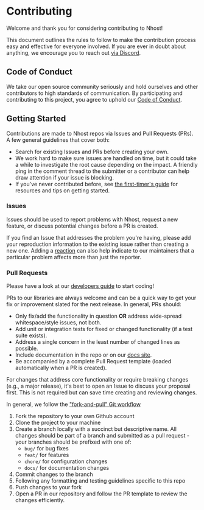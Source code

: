 # Contributing

Welcome and thank you for considering contributing to Nhost!

This document outlines the rules to follow to make the contribution process easy and effective for everyone involved. If you are ever in doubt about anything, we encourage you to reach out [via Discord](https://discord.com/invite/9V7Qb2U).

## Code of Conduct

We take our open source community seriously and hold ourselves and other contributors to high standards of communication. By participating and contributing to this project, you agree to uphold our [Code of Conduct](https://github.com/nhost/nhost/blob/main/CODE_OF_CONDUCT.md).

## Getting Started

Contributions are made to Nhost repos via Issues and Pull Requests (PRs). A few general guidelines that cover both:

- Search for existing Issues and PRs before creating your own.
- We work hard to make sure issues are handled on time, but it could take a while to investigate the root cause depending on the impact. A friendly ping in the comment thread to the submitter or a contributor can help draw attention if your issue is blocking.
- If you've never contributed before, see [the first-timer's guide](https://github.com/firstcontributions/first-contributions) for resources and tips on getting started.

### Issues

Issues should be used to report problems with Nhost, request a new feature, or discuss potential changes before a PR is created.

If you find an Issue that addresses the problem you're having, please add your reproduction information to the existing issue rather than creating a new one. Adding a [reaction](https://github.blog/2016-03-10-add-reactions-to-pull-requests-issues-and-comments/) can also help indicate to our maintainers that a particular problem affects more than just the reporter.

### Pull Requests

Please have a look at our [developers guide](https://github.com/nhost/nhost/blob/main/DEVELOPERS.md) to start coding!

PRs to our libraries are always welcome and can be a quick way to get your fix or improvement slated for the next release. In general, PRs should:

- Only fix/add the functionality in question **OR** address wide-spread whitespace/style issues, not both.
- Add unit or integration tests for fixed or changed functionality (if a test suite exists).
- Address a single concern in the least number of changed lines as possible.
- Include documentation in the repo or on our [docs site](https://docs.nhost.io/get-started).
- Be accompanied by a complete Pull Request template (loaded automatically when a PR is created).

For changes that address core functionality or require breaking changes (e.g., a major release), it's best to open an Issue to discuss your proposal first. This is not required but can save time creating and reviewing changes.

In general, we follow the ["fork-and-pull" Git workflow](https://github.com/susam/gitpr)

1. Fork the repository to your own Github account
2. Clone the project to your machine
3. Create a branch locally with a succinct but descriptive name. All changes should be part of a branch and submitted as a pull request - your branches should be prefixed with one of:
   - `bug/` for bug fixes
   - `feat/` for features
   - `chore/` for configuration changes
   - `docs/` for documentation changes
4. Commit changes to the branch
5. Following any formatting and testing guidelines specific to this repo
6. Push changes to your fork
7. Open a PR in our repository and follow the PR template to review the changes efficiently.
